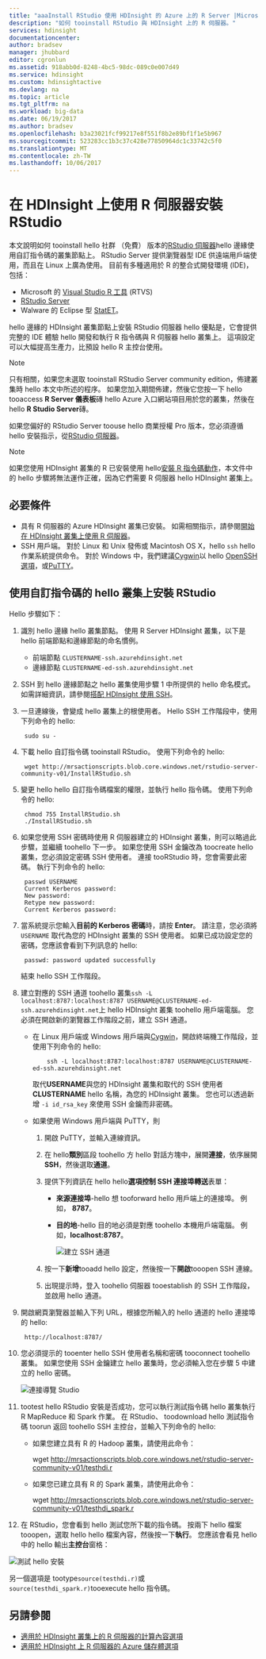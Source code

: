 ```yaml
---
title: "aaaInstall RStudio 使用 HDInsight 的 Azure 上的 R Server |Microsoft 文件"
description: "如何 tooinstall RStudio 與 HDInsight 上的 R 伺服器。"
services: hdinsight
documentationcenter: 
author: bradsev
manager: jhubbard
editor: cgronlun
ms.assetid: 918abb0d-8248-4bc5-98dc-089c0e007d49
ms.service: hdinsight
ms.custom: hdinsightactive
ms.devlang: na
ms.topic: article
ms.tgt_pltfrm: na
ms.workload: big-data
ms.date: 06/19/2017
ms.author: bradsev
ms.openlocfilehash: b3a23021fcf99217e8f551f8b2e89bf1f1e5b967
ms.sourcegitcommit: 523283cc1b3c37c428e77850964dc1c33742c5f0
ms.translationtype: MT
ms.contentlocale: zh-TW
ms.lasthandoff: 10/06/2017
---
```

# <a name="installing-rstudio-with-r-server-on-hdinsight"></a>在 HDInsight 上使用 R 伺服器安裝 RStudio

本文說明如何 tooinstall hello 社群 （免費） 版本的[RStudio 伺服器](https://www.rstudio.com/products/rstudio-server/)hello 邊緣使用自訂指令碼的叢集節點上。 RStudio Server 提供瀏覽器型 IDE 供遠端用戶端使用，而且在 Linux 上廣為使用。 目前有多種適用於 R 的整合式開發環境 (IDE)，包括：

- Microsoft 的 [Visual Studio R 工具](https://www.visualstudio.com/en-us/features/rtvs-vs.aspx) (RTVS) 
- [RStudio Server](https://www.rstudio.com/products/rstudio-server/) 
- Walware 的 Eclipse 型 [StatET](http://www.walware.de/goto/statet)。

hello 邊緣的 HDInsight 叢集節點上安裝 RStudio 伺服器 hello 優點是，它會提供完整的 IDE 體驗 hello 開發和執行 R 指令碼與 R 伺服器 hello 叢集上。 這項設定可以大幅提高生產力，比預設 hello R 主控台使用。

> [!NOTE]
> 只有相關，如果您未選取 tooinstall RStudio Server community edition，佈建叢集時 hello 本文中所述的程序。 如果您加入期間佈建，然後它您按一下 hello tooaccess **R Server 儀表板**磚 hello Azure 入口網站項目用於您的叢集，然後在 hello **R Studio Server**磚。 

如果您偏好的 RStudio Server toouse hello 商業授權 Pro 版本，您必須遵循 hello 安裝指示，從[RStudio 伺服器](https://www.rstudio.com/products/rstudio/download-server/)。

> [!NOTE]
> 如果您使用 HDInsight 叢集的 R 已安裝使用 hello[安裝 R 指令碼動作](hdinsight-hadoop-r-scripts-linux.md)，本文件中的 hello 步驟將無法運作正確，因為它們需要 R 伺服器 hello HDInsight 叢集上。
>
> 

## <a name="prerequisites"></a>必要條件

* 具有 R 伺服器的 Azure HDInsight 叢集已安裝。 如需相關指示，請參閱[開始在 HDInsight 叢集上使用 R 伺服器](hdinsight-hadoop-r-server-get-started.md)。
* SSH 用戶端。 對於 Linux 和 Unix 發佈或 Macintosh OS X，hello `ssh` hello 作業系統提供命令。 對於 Windows 中，我們建議[Cygwin](http://www.redhat.com/services/custom/cygwin/)以 hello [OpenSSH 選項](https://www.youtube.com/watch?v=CwYSvvGaiWU)，或[PuTTY](http://www.chiark.greenend.org.uk/~sgtatham/putty/download.html)。  

## <a name="install-rstudio-on-hello-cluster-using-a-custom-script"></a>使用自訂指令碼的 hello 叢集上安裝 RStudio

Hello 步驟如下：

1. 識別 hello 邊緣 hello 叢集節點。 使用 R Server HDInsight 叢集，以下是 hello 前端節點和邊緣節點的命名慣例。
   * 前端節點 `CLUSTERNAME-ssh.azurehdinsight.net`
   * 邊緣節點 `CLUSTERNAME-ed-ssh.azurehdinsight.net` 

2. SSH 到 hello 邊緣節點之 hello 叢集使用步驟 1 中所提供的 hello 命名模式。 如需詳細資訊，請參閱[搭配 HDInsight 使用 SSH](hdinsight-hadoop-linux-use-ssh-unix.md)。

3. 一旦連線後，會變成 hello 叢集上的根使用者。 Hello SSH 工作階段中，使用下列命令的 hello:

        sudo su -

4. 下載 hello 自訂指令碼 tooinstall RStudio。 使用下列命令的 hello:

        wget http://mrsactionscripts.blob.core.windows.net/rstudio-server-community-v01/InstallRStudio.sh

5. 變更 hello hello 自訂指令碼檔案的權限，並執行 hello 指令碼。 使用下列命令的 hello:

        chmod 755 InstallRStudio.sh
        ./InstallRStudio.sh

6. 如果您使用 SSH 密碼時使用 R 伺服器建立的 HDInsight 叢集，則可以略過此步驟，並繼續 toohello 下一步。 如果您使用 SSH 金鑰改為 toocreate hello 叢集，您必須設定密碼 SSH 使用者。 連接 tooRStudio 時，您會需要此密碼。 執行下列命令的 hello:

        passwd USERNAME
        Current Kerberos password:
        New password:
        Retype new password:
        Current Kerberos password:


7. 當系統提示您輸入**目前的 Kerberos 密碼**時，請按 **Enter**。  請注意，您必須將 `USERNAME` 取代為您的 HDInsight 叢集的 SSH 使用者。 如果已成功設定您的密碼，您應該會看到下列訊息的 hello:

        passwd: password updated successfully

    結束 hello SSH 工作階段。

8. 建立對應的 SSH 通道 toohello 叢集`ssh -L localhost:8787:localhost:8787 USERNAME@CLUSTERNAME-ed-ssh.azurehdinsight.net`上 hello HDInsight 叢集 toohello 用戶端電腦。 您必須在開啟新的瀏覽器工作階段之前，建立 SSH 通道。

   * 在 Linux 用戶端或 Windows 用戶端與[Cygwin](http://www.redhat.com/services/custom/cygwin/)，開啟終端機工作階段，並使用下列命令的 hello:

             ssh -L localhost:8787:localhost:8787 USERNAME@CLUSTERNAME-ed-ssh.azurehdinsight.net

       取代**USERNAME**與您的 HDInsight 叢集和取代的 SSH 使用者**CLUSTERNAME** hello 名稱，為您的 HDInsight 叢集。
       您也可以透過新增 `-i id_rsa_key` 來使用 SSH 金鑰而非密碼。        
   * 如果使用 Windows 用戶端與 PuTTY，則

     1. 開啟 PuTTY，並輸入連線資訊。
     2. 在 hello**類別**區段 toohello 方 hello 對話方塊中，展開**連接**，依序展開**SSH**，然後選取**通道**。
     3. 提供下列資訊在 hello hello**選項控制 SSH 連接埠轉送**表單：

        * **來源連接埠**-hello 想 tooforward hello 用戶端上的連接埠。 例如， **8787**。
        * **目的地**-hello 目的地必須是對應 toohello 本機用戶端電腦。 例如，**localhost:8787**。

            ![建立 SSH 通道](./media/hdinsight-hadoop-r-server-install-r-studio/createsshtunnel.png "建立 SSH 通道")

     4. 按一下**新增**tooadd hello 設定，然後按一下**開啟**tooopen SSH 連線。
     5. 出現提示時，登入 toohello 伺服器 tooestablish 的 SSH 工作階段，並啟用 hello 通道。

9. 開啟網頁瀏覽器並輸入下列 URL，根據您所輸入的 hello 通道的 hello 連接埠的 hello:

        http://localhost:8787/ 

10. 您必須提示的 tooenter hello SSH 使用者名稱和密碼 tooconnect toohello 叢集。 如果您使用 SSH 金鑰建立 hello 叢集時，您必須輸入您在步驟 5 中建立的 hello 密碼。

    ![連接導覽 Studio](./media/hdinsight-hadoop-r-server-install-r-studio/connecttostudio.png "建立 SSH 通道")

11. tootest hello RStudio 安裝是否成功，您可以執行測試指令碼 hello 叢集執行 R MapReduce 和 Spark 作業。 在 RStudio、 toodownload hello 測試指令碼 toorun 返回 toohello SSH 主控台，並輸入下列命令的 hello:

    *    如果您建立具有 R 的 Hadoop 叢集，請使用此命令：

            wget http://mrsactionscripts.blob.core.windows.net/rstudio-server-community-v01/testhdi.r
    *    如果您已建立具有 R 的 Spark 叢集，請使用此命令：

            wget http://mrsactionscripts.blob.core.windows.net/rstudio-server-community-v01/testhdi_spark.r

12. 在 RStudio，您會看到 hello 測試您所下載的指令碼。 按兩下 hello 檔案 tooopen，選取 hello hello 檔案內容，然後按一下**執行**。 您應該會看見 hello 中的 hello 輸出**主控台**窗格：

   ![測試 hello 安裝](./media/hdinsight-hadoop-r-server-install-r-studio/test-r-script.png "測試 hello 安裝")

另一個選項是 tootype`source(testhdi.r)`或`source(testhdi_spark.r)`tooexecute hello 指令碼。

## <a name="see-also"></a>另請參閱

* [適用於 HDInsight 叢集上的 R 伺服器的計算內容選項](hdinsight-hadoop-r-server-compute-contexts.md)
* [適用於 HDInsight 上 R 伺服器的 Azure 儲存體選項](hdinsight-hadoop-r-server-storage.md)

